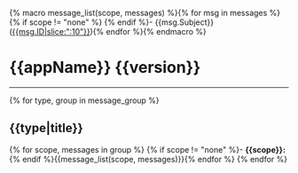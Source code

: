 {% macro message_list(scope, messages) %}{% for msg in messages %}
{% if scope != "none" %}    {% endif %}- {{msg.Subject}} ([{{msg.ID|slice:":10"}}]({{url}}/commit/{{msg.ID}})){% endfor %}{% endmacro %}
# {{appName}} {{version}}
---
{% for type, group in message_group %}
## {{type|title}}
{% for scope, messages in group %}
{% if scope != "none" %}- **{{scope}}:**{% endif %}{{message_list(scope, messages)}}{% endfor %}
{% endfor %}